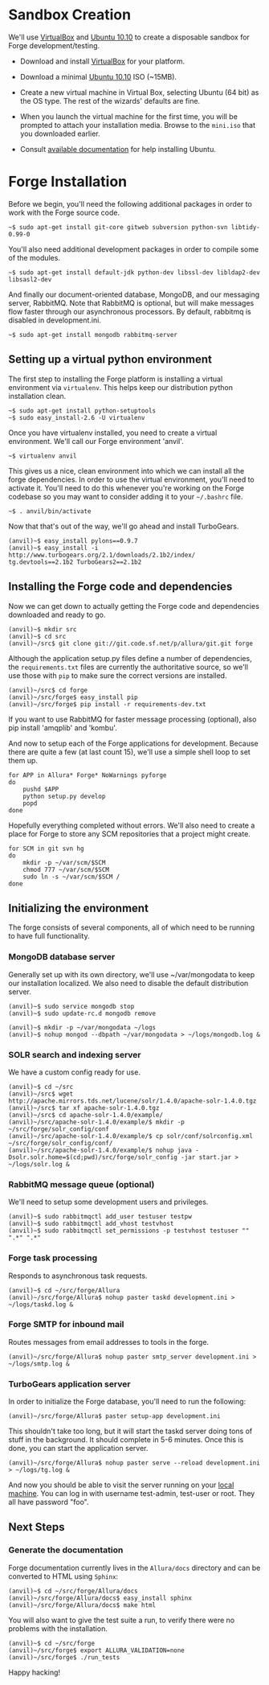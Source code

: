 # Sandbox Creation

We'll use [VirtualBox](http://www.virtualbox.org) and [Ubuntu 10.10](http://ubuntu.com) to create a disposable sandbox for Forge development/testing.

* Download and install [VirtualBox](http://www.virtualbox.org/wiki/Downloads) for your platform.

* Download a minimal [Ubuntu 10.10](https://help.ubuntu.com/community/Installation/MinimalCD) ISO (~15MB).

* Create a new virtual machine in Virtual Box, selecting Ubuntu (64 bit) as the OS type.  The rest of the wizards' defaults are fine.

* When you launch the virtual machine for the first time, you will be prompted to attach your installation media.  Browse to the `mini.iso` that you downloaded earlier.

* Consult [available documentation](https://help.ubuntu.com/) for help installing Ubuntu.


# Forge Installation

Before we begin, you'll need the following additional packages in order to work with the Forge source code.

    ~$ sudo apt-get install git-core gitweb subversion python-svn libtidy-0.99-0

You'll also need additional development packages in order to compile some of the modules.

    ~$ sudo apt-get install default-jdk python-dev libssl-dev libldap2-dev libsasl2-dev

And finally our document-oriented database, MongoDB, and our messaging server, RabbitMQ.  Note that RabbitMQ is optional, but will make messages flow faster through our asynchronous processors.  By default, rabbitmq is disabled in development.ini.

    ~$ sudo apt-get install mongodb rabbitmq-server

## Setting up a virtual python environment

The first step to installing the Forge platform is installing a virtual environment via `virtualenv`.  This helps keep our distribution python installation clean.

    ~$ sudo apt-get install python-setuptools
    ~$ sudo easy_install-2.6 -U virtualenv

Once you have virtualenv installed, you need to create a virtual environment.  We'll call our Forge environment 'anvil'.

    ~$ virtualenv anvil

This gives us a nice, clean environment into which we can install all the forge dependencies.  In order to use the virtual environment, you'll need to activate it.  You'll need to do this whenever you're working on the Forge codebase so you may want to consider adding it to your `~/.bashrc` file.

    ~$ . anvil/bin/activate

Now that that's out of the way, we'll go ahead and install TurboGears.

    (anvil)~$ easy_install pylons==0.9.7
    (anvil)~$ easy_install -i http://www.turbogears.org/2.1/downloads/2.1b2/index/ tg.devtools==2.1b2 TurboGears2==2.1b2


## Installing the Forge code and dependencies

Now we can get down to actually getting the Forge code and dependencies downloaded and ready to go.

    (anvil)~$ mkdir src
    (anvil)~$ cd src
    (anvil)~/src$ git clone git://git.code.sf.net/p/allura/git.git forge

Although the application setup.py files define a number of dependencies, the `requirements.txt` files are currently the authoritative source, so we'll use those with `pip` to make sure the correct versions are installed.

    (anvil)~/src$ cd forge
    (anvil)~/src/forge$ easy_install pip
    (anvil)~/src/forge$ pip install -r requirements-dev.txt

If you want to use RabbitMQ for faster message processing (optional), also pip install 'amqplib' and 'kombu'.

And now to setup each of the Forge applications for development.  Because there are quite a few (at last count 15), we'll use a simple shell loop to set them up.

    for APP in Allura* Forge* NoWarnings pyforge
    do
        pushd $APP
        python setup.py develop
        popd
    done

Hopefully everything completed without errors.  We'll also need to create a place for Forge to store any SCM repositories that a project might create.

    for SCM in git svn hg
    do
        mkdir -p ~/var/scm/$SCM
        chmod 777 ~/var/scm/$SCM
        sudo ln -s ~/var/scm/$SCM /
    done


## Initializing the environment

The forge consists of several components, all of which need to be running to have full functionality.


### MongoDB database server

Generally set up with its own directory, we'll use ~/var/mongodata to keep our installation localized.  We also need to disable the default distribution server.

    (anvil)~$ sudo service mongodb stop
    (anvil)~$ sudo update-rc.d mongodb remove

    (anvil)~$ mkdir -p ~/var/mongodata ~/logs
    (anvil)~$ nohup mongod --dbpath ~/var/mongodata > ~/logs/mongodb.log &


### SOLR search and indexing server

We have a custom config ready for use.

    (anvil)~$ cd ~/src
    (anvil)~/src$ wget http://apache.mirrors.tds.net/lucene/solr/1.4.0/apache-solr-1.4.0.tgz
    (anvil)~/src$ tar xf apache-solr-1.4.0.tgz
    (anvil)~/src$ cd apache-solr-1.4.0/example/
    (anvil)~/src/apache-solr-1.4.0/example/$ mkdir -p ~/src/forge/solr_config/conf
    (anvil)~/src/apache-solr-1.4.0/example/$ cp solr/conf/solrconfig.xml ~/src/forge/solr_config/conf/
    (anvil)~/src/apache-solr-1.4.0/example/$ nohup java -Dsolr.solr.home=$(cd;pwd)/src/forge/solr_config -jar start.jar > ~/logs/solr.log &


### RabbitMQ message queue (optional)

We'll need to setup some development users and privileges.

    (anvil)~$ sudo rabbitmqctl add_user testuser testpw
    (anvil)~$ sudo rabbitmqctl add_vhost testvhost
    (anvil)~$ sudo rabbitmqctl set_permissions -p testvhost testuser ""  ".*" ".*"


### Forge task processing

Responds to asynchronous task requests.

    (anvil)~$ cd ~/src/forge/Allura
    (anvil)~/src/forge/Allura$ nohup paster taskd development.ini > ~/logs/taskd.log &


### Forge SMTP for inbound mail

Routes messages from email addresses to tools in the forge.

    (anvil)~/src/forge/Allura$ nohup paster smtp_server development.ini > ~/logs/smtp.log &


### TurboGears application server

In order to initialize the Forge database, you'll need to run the following:

    (anvil)~/src/forge/Allura$ paster setup-app development.ini

This shouldn't take too long, but it will start the taskd server doing tons of stuff in the background.  It should complete in 5-6 minutes.  Once this is done, you can start the application server.

    (anvil)~/src/forge/Allura$ nohup paster serve --reload development.ini > ~/logs/tg.log &

And now you should be able to visit the server running on your [local machine](http://localhost:8080/).
You can log in with username test-admin, test-user or root.  They all have password "foo".


## Next Steps


### Generate the documentation

Forge documentation currently lives in the `Allura/docs` directory and can be converted to HTML using `Sphinx`:

    (anvil)~$ cd ~/src/forge/Allura/docs
    (anvil)~/src/forge/Allura/docs$ easy_install sphinx
    (anvil)~/src/forge/Allura/docs$ make html

You will also want to give the test suite a run, to verify there were no problems with the installation.

    (anvil)~$ cd ~/src/forge
    (anvil)~/src/forge$ export ALLURA_VALIDATION=none
    (anvil)~/src/forge$ ./run_tests

Happy hacking!
